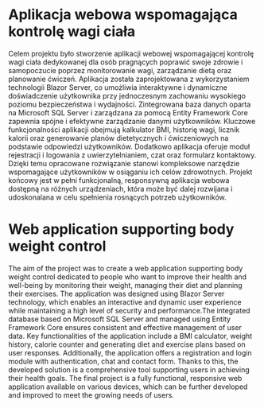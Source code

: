# Aplikacja webowa wspomagająca kontrolę wagi ciała 
Celem projektu było stworzenie aplikacji webowej wspomagającej 
kontrolę wagi ciała dedykowanej dla osób pragnących poprawić swoje zdrowie i 
samopoczucie poprzez monitorowanie wagi, zarządzanie dietą oraz planowanie 
ćwiczeń. Aplikacja została zaprojektowana z wykorzystaniem technologii 
Blazor Server, co umożliwia interaktywne i dynamiczne doświadczenie użytkownika 
przy jednoczesnym zachowaniu wysokiego poziomu bezpieczeństwa i wydajności. 
Zintegrowana baza danych oparta na Microsoft SQL Server i zarządzana za pomocą 
Entity Framework Core zapewnia spójne i efektywne zarządzanie danymi użytkowników. 
Kluczowe funkcjonalności aplikacji obejmują kalkulator BMI, historię wagi, 
licznik kalorii oraz generowanie planów dietetycznych i ćwiczeniowych na 
podstawie odpowiedzi użytkowników. Dodatkowo aplikacja oferuje moduł rejestracji 
i logowania z uwierzytelnianiem, czat oraz formularz kontaktowy. Dzięki temu 
opracowane rozwiązanie stanowi kompleksowe narzędzie wspomagające użytkowników 
w osiąganiu ich celów zdrowotnych. Projekt końcowy jest w pełni funkcjonalną, 
responsywną aplikacja webowa dostępną na różnych urządzeniach, która może być 
dalej rozwijana i udoskonalana w celu spełnienia rosnących potrzeb użytkowników. 

# Web application supporting body weight control
The aim of the project was to create a web application supporting
body weight control dedicated to people who want to improve their health and
well-being by monitoring their weight, managing their diet and
planning their exercises. The application was designed using
Blazor Server technology, which enables an interactive and dynamic user
experience while maintaining a high level of security and
performance.The integrated database based on Microsoft SQL Server and
managed using Entity Framework Core ensures consistent and effective 
management of user data. Key functionalities of the application 
include a BMI calculator, weight history, calorie counter and 
generating diet and exercise plans based on user responses. 
Additionally, the application offers a registration
and login module with authentication, chat and
contact form. Thanks to this, the developed
solution is a comprehensive tool supporting users
in achieving their health goals. The final project is a fully
functional, responsive web application available on various devices,
which can be further developed and improved to meet the growing
needs of users.
